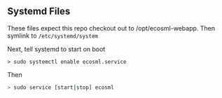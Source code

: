 ## Systemd Files

These files expect this repo checkout out to /opt/ecosml-webapp.  Then symlink to ```/etc/systemd/system```

Next, tell systemd to start on boot

```
> sudo systemctl enable ecosml.service
```

Then

```bash
> sudo service [start|stop] ecosml
```
